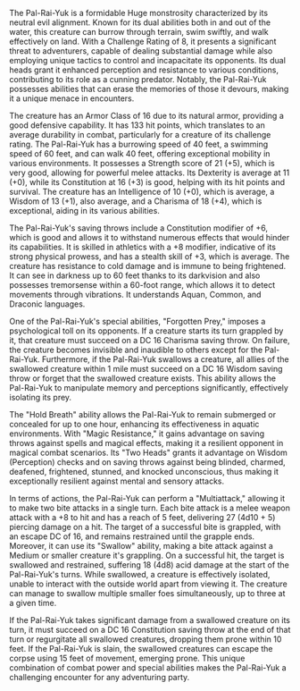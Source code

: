 The Pal-Rai-Yuk is a formidable Huge monstrosity characterized by its neutral evil alignment. Known for its dual abilities both in and out of the water, this creature can burrow through terrain, swim swiftly, and walk effectively on land. With a Challenge Rating of 8, it presents a significant threat to adventurers, capable of dealing substantial damage while also employing unique tactics to control and incapacitate its opponents. Its dual heads grant it enhanced perception and resistance to various conditions, contributing to its role as a cunning predator. Notably, the Pal-Rai-Yuk possesses abilities that can erase the memories of those it devours, making it a unique menace in encounters.

The creature has an Armor Class of 16 due to its natural armor, providing a good defensive capability. It has 133 hit points, which translates to an average durability in combat, particularly for a creature of its challenge rating. The Pal-Rai-Yuk has a burrowing speed of 40 feet, a swimming speed of 60 feet, and can walk 40 feet, offering exceptional mobility in various environments. It possesses a Strength score of 21 (+5), which is very good, allowing for powerful melee attacks. Its Dexterity is average at 11 (+0), while its Constitution at 16 (+3) is good, helping with its hit points and survival. The creature has an Intelligence of 10 (+0), which is average, a Wisdom of 13 (+1), also average, and a Charisma of 18 (+4), which is exceptional, aiding in its various abilities.

The Pal-Rai-Yuk's saving throws include a Constitution modifier of +6, which is good and allows it to withstand numerous effects that would hinder its capabilities. It is skilled in athletics with a +8 modifier, indicative of its strong physical prowess, and has a stealth skill of +3, which is average. The creature has resistance to cold damage and is immune to being frightened. It can see in darkness up to 60 feet thanks to its darkvision and also possesses tremorsense within a 60-foot range, which allows it to detect movements through vibrations. It understands Aquan, Common, and Draconic languages.

One of the Pal-Rai-Yuk's special abilities, "Forgotten Prey," imposes a psychological toll on its opponents. If a creature starts its turn grappled by it, that creature must succeed on a DC 16 Charisma saving throw. On failure, the creature becomes invisible and inaudible to others except for the Pal-Rai-Yuk. Furthermore, if the Pal-Rai-Yuk swallows a creature, all allies of the swallowed creature within 1 mile must succeed on a DC 16 Wisdom saving throw or forget that the swallowed creature exists. This ability allows the Pal-Rai-Yuk to manipulate memory and perceptions significantly, effectively isolating its prey. 

The "Hold Breath" ability allows the Pal-Rai-Yuk to remain submerged or concealed for up to one hour, enhancing its effectiveness in aquatic environments. With "Magic Resistance," it gains advantage on saving throws against spells and magical effects, making it a resilient opponent in magical combat scenarios. Its "Two Heads" grants it advantage on Wisdom (Perception) checks and on saving throws against being blinded, charmed, deafened, frightened, stunned, and knocked unconscious, thus making it exceptionally resilient against mental and sensory attacks.

In terms of actions, the Pal-Rai-Yuk can perform a "Multiattack," allowing it to make two bite attacks in a single turn. Each bite attack is a melee weapon attack with a +8 to hit and has a reach of 5 feet, delivering 27 (4d10 + 5) piercing damage on a hit. The target of a successful bite is grappled, with an escape DC of 16, and remains restrained until the grapple ends. Moreover, it can use its "Swallow" ability, making a bite attack against a Medium or smaller creature it's grappling. On a successful hit, the target is swallowed and restrained, suffering 18 (4d8) acid damage at the start of the Pal-Rai-Yuk's turns. While swallowed, a creature is effectively isolated, unable to interact with the outside world apart from viewing it. The creature can manage to swallow multiple smaller foes simultaneously, up to three at a given time.

If the Pal-Rai-Yuk takes significant damage from a swallowed creature on its turn, it must succeed on a DC 16 Constitution saving throw at the end of that turn or regurgitate all swallowed creatures, dropping them prone within 10 feet. If the Pal-Rai-Yuk is slain, the swallowed creatures can escape the corpse using 15 feet of movement, emerging prone. This unique combination of combat power and special abilities makes the Pal-Rai-Yuk a challenging encounter for any adventuring party.